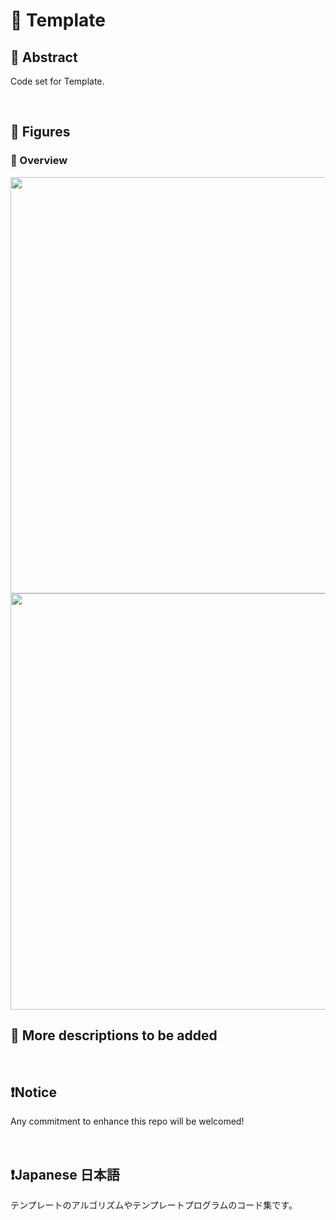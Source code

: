 # 💖 Template

## 🌟 Abstract

Code set for Template.






<br>

## 🌟 Figures

### 🎇 Overview

<img name="" src="https://github.com/aki32/aki32-utilities/raw/main/9_Assets/Images/001_M001_Example.png" width="666">
<img name="" src="https://github.com/aki32/aki32-utilities/raw/main/9_Assets/Images/A10_EP_Overview.jpg" width="666">






<br>

## 🌟 More descriptions to be added






<br>

## ❗Notice

Any commitment to enhance this repo will be welcomed!




<br>

## ❗Japanese 日本語

テンプレートのアルゴリズムやテンプレートプログラムのコード集です。





<br>
